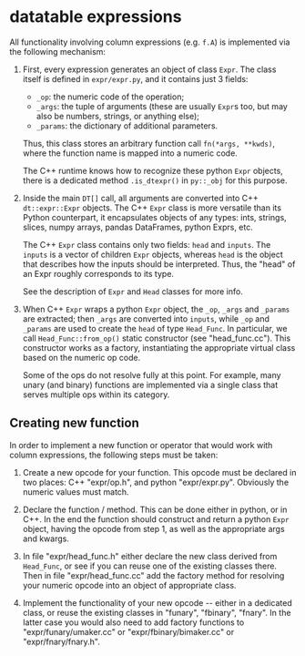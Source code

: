 
# datatable expressions

All functionality involving column expressions (e.g. `f.A`) is implemented
via the following mechanism:

1. First, every expression generates an object of class `Expr`. The class
   itself is defined in `expr/expr.py`, and it contains just 3 fields:
     - `_op`: the numeric code of the operation;
     - `_args`: the tuple of arguments (these are usually `Expr`s too, but
       may also be numbers, strings, or anything else);
     - `_params`: the dictionary of additional parameters.

   Thus, this class stores an arbitrary function call `fn(*args, **kwds)`,
   where the function name is mapped into a numeric code.

   The C++ runtime knows how to recognize these python `Expr` objects, there
   is a dedicated method `.is_dtexpr()` in `py::_obj` for this purpose.

2. Inside the main `DT[]` call, all arguments are converted into C++
   `dt::expr::Expr` objects. The C++ `Expr` class is more versatile than its
   Python counterpart, it encapsulates objects of any types: ints, strings,
   slices, numpy arrays, pandas DataFrames, python Exprs, etc.

   The C++ `Expr` class contains only two fields: `head` and `inputs`. The
   `inputs` is a vector of children `Expr` objects, whereas `head` is the
   object that describes how the inputs should be interpreted. Thus, the
   "head" of an Expr roughly corresponds to its type.

   See the description of `Expr` and `Head` classes for more info.

3. When C++ `Expr` wraps a python `Expr` object, the `_op`, `_args` and
   `_params` are extracted; then `_args` are converted into `inputs`, while
   `_op` and `_params` are used to create the `head` of type `Head_Func`.
   In particular, we call `Head_Func::from_op()` static constructor (see
   "head_func.cc"). This constructor works as a factory, instantiating
   the appropriate virtual class based on the numeric op code.

   Some of the ops do not resolve fully at this point. For example, many
   unary (and binary) functions are implemented via a single class that
   serves multiple ops within its category.


## Creating new function

In order to implement a new function or operator that would work with
column expressions, the following steps must be taken:

1. Create a new opcode for your function. This opcode must be declared
   in two places: C++ "expr/op.h", and python "expr/expr.py". Obviously
   the numeric values must match.

2. Declare the function / method. This can be done either in python,
   or in C++. In the end the function should construct and return a
   python `Expr` object, having the opcode from step 1, as well as the
   appropriate args and kwargs.

3. In file "expr/head_func.h" either declare the new class derived from
   `Head_Func`, or see if you can reuse one of the existing classes there.
   Then in file "expr/head_func.cc" add the factory method for resolving
   your numeric opcode into an object of appropriate class.

4. Implement the functionality of your new opcode -- either in a dedicated
   class, or reuse the existing classes in "funary", "fbinary", "fnary".
   In the latter case you would also need to add factory functions to
   "expr/funary/umaker.cc" or "expr/fbinary/bimaker.cc" or
   "expr/fnary/fnary.h".

